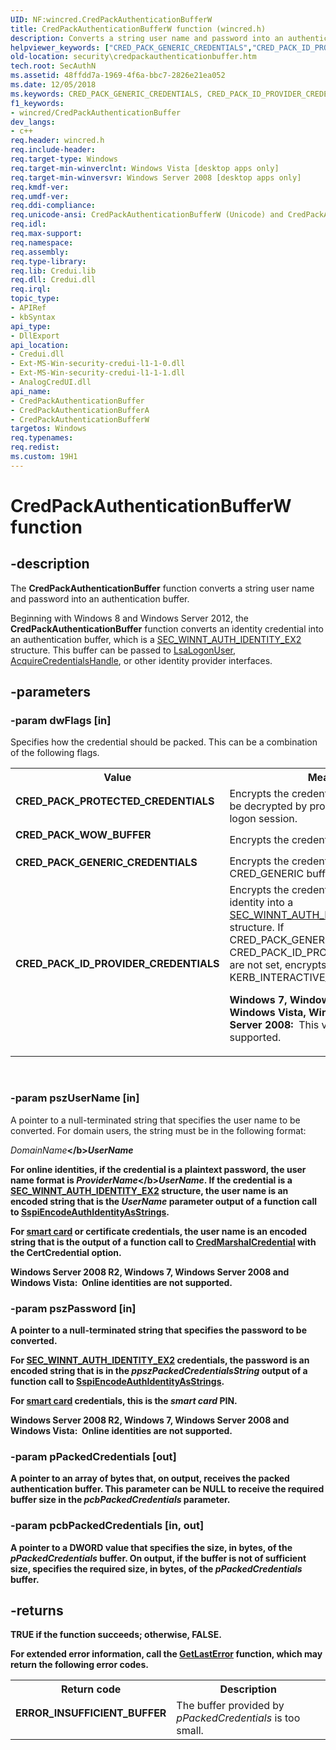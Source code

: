 ```yaml
---
UID: NF:wincred.CredPackAuthenticationBufferW
title: CredPackAuthenticationBufferW function (wincred.h)
description: Converts a string user name and password into an authentication buffer.
helpviewer_keywords: ["CRED_PACK_GENERIC_CREDENTIALS","CRED_PACK_ID_PROVIDER_CREDENTIALS","CRED_PACK_PROTECTED_CREDENTIALS","CRED_PACK_WOW_BUFFER","CredPackAuthenticationBuffer","CredPackAuthenticationBuffer function [Security]","CredPackAuthenticationBufferA","CredPackAuthenticationBufferW","security.credpackauthenticationbuffer","wincred/CredPackAuthenticationBuffer","wincred/CredPackAuthenticationBufferA","wincred/CredPackAuthenticationBufferW"]
old-location: security\credpackauthenticationbuffer.htm
tech.root: SecAuthN
ms.assetid: 48ffdd7a-1969-4f6a-bbc7-2826e21ea052
ms.date: 12/05/2018
ms.keywords: CRED_PACK_GENERIC_CREDENTIALS, CRED_PACK_ID_PROVIDER_CREDENTIALS, CRED_PACK_PROTECTED_CREDENTIALS, CRED_PACK_WOW_BUFFER, CredPackAuthenticationBuffer, CredPackAuthenticationBuffer function [Security], CredPackAuthenticationBufferA, CredPackAuthenticationBufferW, security.credpackauthenticationbuffer, wincred/CredPackAuthenticationBuffer, wincred/CredPackAuthenticationBufferA, wincred/CredPackAuthenticationBufferW
f1_keywords:
- wincred/CredPackAuthenticationBuffer
dev_langs:
- c++
req.header: wincred.h
req.include-header: 
req.target-type: Windows
req.target-min-winverclnt: Windows Vista [desktop apps only]
req.target-min-winversvr: Windows Server 2008 [desktop apps only]
req.kmdf-ver: 
req.umdf-ver: 
req.ddi-compliance: 
req.unicode-ansi: CredPackAuthenticationBufferW (Unicode) and CredPackAuthenticationBufferA (ANSI)
req.idl: 
req.max-support: 
req.namespace: 
req.assembly: 
req.type-library: 
req.lib: Credui.lib
req.dll: Credui.dll
req.irql: 
topic_type:
- APIRef
- kbSyntax
api_type:
- DllExport
api_location:
- Credui.dll
- Ext-MS-Win-security-credui-l1-1-0.dll
- Ext-MS-Win-security-credui-l1-1-1.dll
- AnalogCredUI.dll
api_name:
- CredPackAuthenticationBuffer
- CredPackAuthenticationBufferA
- CredPackAuthenticationBufferW
targetos: Windows
req.typenames: 
req.redist: 
ms.custom: 19H1
---
```


# CredPackAuthenticationBufferW function


## -description


The <b>CredPackAuthenticationBuffer</b> function converts a string user name and password into an authentication buffer.

Beginning with Windows 8 and Windows Server 2012, the <b>CredPackAuthenticationBuffer</b> function converts an identity credential into an authentication buffer, which is a <a href="https://docs.microsoft.com/windows/desktop/api/sspi/ns-sspi-sec_winnt_auth_identity_ex2">SEC_WINNT_AUTH_IDENTITY_EX2</a> structure. This buffer can be passed to <a href="https://docs.microsoft.com/windows/desktop/api/ntsecapi/nf-ntsecapi-lsalogonuser">LsaLogonUser</a>, <a href="https://docs.microsoft.com/windows/desktop/api/sspi/nf-sspi-acquirecredentialshandlea">AcquireCredentialsHandle</a>, or other identity provider interfaces.


## -parameters




### -param dwFlags [in]

Specifies how the credential should be packed. This can be a combination of the following flags. 

<table>
<tr>
<th>Value</th>
<th>Meaning</th>
</tr>
<tr>
<td width="40%"><a id="CRED_PACK_PROTECTED_CREDENTIALS"></a><a id="cred_pack_protected_credentials"></a><dl>
<dt><b>CRED_PACK_PROTECTED_CREDENTIALS</b></dt>
</dl>
</td>
<td width="60%">
Encrypts the credential so that it can only be decrypted by processes in the caller's logon session.

</td>
</tr>
<tr>
<td width="40%"><a id="CRED_PACK_WOW_BUFFER"></a><a id="cred_pack_wow_buffer"></a><dl>
<dt><b>CRED_PACK_WOW_BUFFER</b></dt>
</dl>
</td>
<td width="60%">
Encrypts the credential in a WOW buffer.

</td>
</tr>
<tr>
<td width="40%"><a id="CRED_PACK_GENERIC_CREDENTIALS"></a><a id="cred_pack_generic_credentials"></a><dl>
<dt><b>CRED_PACK_GENERIC_CREDENTIALS</b></dt>
</dl>
</td>
<td width="60%">
Encrypts the credential in a CRED_GENERIC buffer.

</td>
</tr>
<tr>
<td width="40%"><a id="CRED_PACK_ID_PROVIDER_CREDENTIALS"></a><a id="cred_pack_id_provider_credentials"></a><dl>
<dt><b>CRED_PACK_ID_PROVIDER_CREDENTIALS</b></dt>
</dl>
</td>
<td width="60%">
 Encrypts the credential of an online identity into a <a href="https://docs.microsoft.com/windows/desktop/api/sspi/ns-sspi-sec_winnt_auth_identity_ex2">SEC_WINNT_AUTH_IDENTITY_EX2</a> structure.  If CRED_PACK_GENERIC_CREDENTIALS and CRED_PACK_ID_PROVIDER_CREDENTIALS are not set, encrypts the credentials in a KERB_INTERACTIVE_LOGON buffer.

<b>Windows 7, Windows Server 2008 R2, Windows Vista, Windows Server 2008:  </b>This value is not supported.

</td>
</tr>
</table>
 


### -param pszUserName [in]

A pointer to a null-terminated string that specifies the user name to be converted. For domain users, the string must be in the following format:

<i>DomainName</i><b>\</b><i>UserName</i>

For online identities, if the credential is a plaintext password, the user name format is <i>ProviderName</i><b>\</b><i>UserName</i>. If the credential is a <a href="https://docs.microsoft.com/windows/desktop/api/sspi/ns-sspi-sec_winnt_auth_identity_ex2">SEC_WINNT_AUTH_IDENTITY_EX2</a> structure, the user name is an encoded string that is the <i>UserName</i> parameter output of a function call to <a href="https://docs.microsoft.com/windows/desktop/api/sspi/nf-sspi-sspiencodeauthidentityasstrings">SspiEncodeAuthIdentityAsStrings</a>.

For <a href="https://docs.microsoft.com/windows/desktop/SecGloss/s-gly">smart card</a> or certificate credentials, the user name is an encoded string that is the output of a function call to <a href="https://docs.microsoft.com/windows/desktop/api/wincred/nf-wincred-credmarshalcredentiala">CredMarshalCredential</a> with the CertCredential option.

<b>Windows Server 2008 R2, Windows 7, Windows Server 2008 and Windows Vista:  </b>Online identities are not supported.


### -param pszPassword [in]

A pointer to a null-terminated string that specifies the password to be converted.

For <a href="https://docs.microsoft.com/windows/desktop/api/sspi/ns-sspi-sec_winnt_auth_identity_ex2">SEC_WINNT_AUTH_IDENTITY_EX2</a> credentials, the password is an encoded string that is in the <i>ppszPackedCredentialsString</i> output of a function call to <a href="https://docs.microsoft.com/windows/desktop/api/sspi/nf-sspi-sspiencodeauthidentityasstrings">SspiEncodeAuthIdentityAsStrings</a>.

For <a href="https://docs.microsoft.com/windows/desktop/SecGloss/s-gly">smart card</a>  credentials, this is the <i>smart card</i> PIN.

<b>Windows Server 2008 R2, Windows 7, Windows Server 2008 and Windows Vista:  </b>Online identities are not supported.


### -param pPackedCredentials [out]

A pointer to an array of bytes that, on output, receives the packed authentication buffer. This parameter can be <b>NULL</b> to receive the required buffer size in the <i>pcbPackedCredentials</i> parameter.


### -param pcbPackedCredentials [in, out]

A pointer to a <b>DWORD</b> value that specifies the size, in bytes, of the <i>pPackedCredentials</i> buffer. On output, if the buffer is not of sufficient size, specifies the required size, in bytes, of the  <i>pPackedCredentials</i> buffer.


## -returns



<b>TRUE</b> if the function succeeds; otherwise, <b>FALSE</b>.

For extended error information, call the 
<a href="https://docs.microsoft.com/windows/desktop/api/errhandlingapi/nf-errhandlingapi-getlasterror">GetLastError</a> function, which may return the following error codes.

<table>
<tr>
<th>Return code</th>
<th>Description</th>
</tr>
<tr>
<td width="40%">
<dl>
<dt><b>ERROR_INSUFFICIENT_BUFFER</b></dt>
</dl>
</td>
<td width="60%">
The buffer provided by <i>pPackedCredentials</i> is too small.

</td>
</tr>
</table>
 



